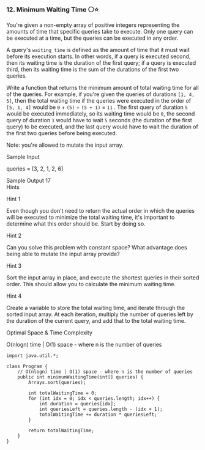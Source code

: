 ### 12. Minimum Waiting Time ⚪⭐

You're given a non-empty array of positive integers representing the amounts of time that specific queries take to execute. Only one query can be executed at a time, but the queries can be executed in any order.

A query's `waiting time` is defined as the amount of time that it must wait before its execution starts. In other words, if a query is executed second, then its waiting time is the duration of the first query; if a query is executed third, then its waiting time is the sum of the durations of the first two queries.

Write a function that returns the minimum amount of total waiting time for all of the queries. For example, if you're given the queries of durations `[1, 4, 5]`, then the total waiting time if the queries were executed in the order of `[5, 1, 4]` would be
`0` + `(5)` + `(5 + 1)` = `11` . The first query of duration `5` would be executed immediately, so its waiting time would be `0`, the second query of duration `1` would have to wait `5` seconds (the duration of the first query) to be executed, and the last query would have to wait the duration of the first two queries before being executed.

Note: you're allowed to mutate the input array.

Sample Input

queries = [3, 2, 1, 2, 6]

Sample Output
17  
Hints

Hint 1

Even though you don't need to return the actual order in which the queries will be executed to minimize the total waiting time, it's important to determine what this order should be. Start by doing so.

Hint 2

Can you solve this problem with constant space? What advantage does being able to mutate the input array provide?

Hint 3

Sort the input array in place, and execute the shortest queries in their sorted order. This should allow you to calculate the minimum waiting time.

Hint 4

Create a variable to store the total waiting time, and iterate through the sorted input array. At each iteration, multiply the number of queries left by the duration of the current query, and add that to the total waiting time.

Optimal Space & Time Complexity

O(nlogn) time | O(1) space - where n is the number of queries

```
import java.util.*;

class Program {
    // O(nlogn) time | O(1) space - where n is the number of queries
    public int minimumWaitingTime(int[] queries) {
        Arrays.sort(queries);

        int totalWaitingTime = 0;
        for (int idx = 0; idx < queries.length; idx++) {
            int duration = queries[idx];
            int queriesLeft = queries.length - (idx + 1);
            totalWaitingTime += duration * queriesLeft;
        }

        return totalWaitingTime;
    }
}
```
